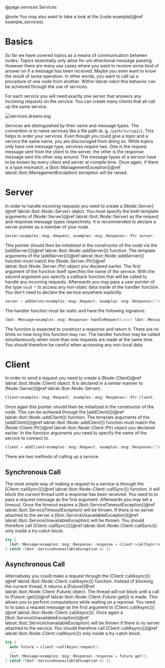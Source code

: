 @page services Services

@note
You may also want to take a look at the [code example](@ref example_services).

# Basics
So far we have covered topics as a means of communication between nodes. Topics essentially only allow for uni-directional message passing. However there are many use cases where you want to receive some kind of answer on if a message has been received. Maybe you even want to know the result of some operation. In other words, you want to call up a procedure of one node from another. Within labrat-robot this behavior can be achieved through the use of services.

For each service you will need exactly one server that answers any incoming requests on the service. You can create many clients that all call up the same service.

![services.drawio.svg](uploads/2be30b2669b4e02582e5dd6fdaaeeb07/services.drawio.svg)

Services are distinguished by their name and message types. The convention is to name services like a file path (e. g. `/path/to/topic`). This helps to order your services. Even though you could give a topic and a service the same name, you are discouraged from doing so. While topics only have one message type, services require two. One is the request message sent from the client to the server, the other is the response message sent the other way around. The message types of a service have to be known by every client and server at compile time. Once again, if there is a type mismatch, a [lbot::ManagementException](@ref labrat::lbot::ManagementException) exception will be raised.

# Server
In order to handle incoming requests you need to create a [Node::Server](@ref labrat::lbot::Node::Server) object. You must specify the both  template arguments of [Node::Server](@ref labrat::lbot::Node::Server) as the request and response message types respectively. It is recommended to declare a server pointer as a member of your node.
```cpp
Server<examples::msg::Request, examples::msg::Response>::Ptr server;
```
This pointer should then be initialized in the constructor of the node via the [addServer()](@ref labrat::lbot::Node::addServer()) function. The template arguments of the [addServer()](@ref labrat::lbot::Node::addServer()) function must match the [Node::Server::Ptr](@ref labrat::lbot::Node::Server::Ptr) object you declared earlier. The first argument of the function itself specifies the name of the service. With the second argument you specify a callback function that will be called to handle any incoming requests. Afterwards you may pass a user pointer of the type `void *` to access any non-static data inside of the handler function. You don't need to declare the service anywhere explicitly.
```cpp
server = addServer<examples::msg::Request, examples::msg::Response>("/examples/test_service", &ServerNode::handleRequest, ...);
```
The handler function must be static and have the following signature:
```cpp
lbot::Message<examples::msg::Response> handleRequest(const lbot::Message<examples::msg::Request> &request, void *user_ptr);
```
The function is expected to construct a response and return it. There are no limits on how long this function may run. The handler function may be called simultaneously when more than one requests are made at the same time. You should therefore be careful when accessing any non-local data.

# Client
In order to send a request you need to create a [Node::Client](@ref labrat::lbot::Node::Client) object. It is declared in a similar manner to [Node::Server](@ref labrat::lbot::Node::Server).
```cpp
Client<examples::msg::Request, examples::msg::Response>::Ptr client;
```
Once again this pointer should then be initialized in the constructor of the node. This can be achieved through the [addClient()](@ref labrat::lbot::Node::addClient()) function. The template arguments of the [addClient()](@ref labrat::lbot::Node::addClient()) function must match the [Node::Client::Ptr](@ref labrat::lbot::Node::Client::Ptr) object you declared earlier. In the function arguments you need to specify the name of the service to connect to.
```cpp
client = addClient<examples::msg::Request, examples::msg::Response>("/examples/test_service");
```

There are two methods of calling up a service.

## Synchronous Call
The most simple way of making a request to a service is through the [Client::callSync()](@ref labrat::lbot::Node::Client::callSync()) function. It will block the current thread until a response has been received. You need to to pass a request message as the first argument. Afterwards you may set a timeout. Once the timeout expires a [lbot::ServiceTimeoutException](@ref labrat::lbot::ServiceTimeoutException) will be thrown. If there is no server attached to the server a [lbot::ServiceUnavailableException](@ref labrat::lbot::ServiceUnavailableException) will be thrown. You should therefore call [Client::callSync()](@ref labrat::lbot::Node::Client::callSync()) only inside a try-catch block.
```cpp
try {
  lbot::Message<examples::msg::Response> response = client->callSync(request, ...);
} catch (lbot::ServiceUnavailableException &) {}
```

## Asynchronous Call
Alternatively you could make a request through the [Client::callAsync()](@ref labrat::lbot::Node::Client::callAsync()) function. Instead of blocking the current thread, it returns a [Future](@ref labrat::lbot::Node::Client::Future) object. The thread will not block until a call to [Future::get()](@ref labrat::lbot::Node::Client::Future::get()) is made. This allows you to perform computations while waiting on a reponse. You need to to pass a request message as the first argument to [Client::callAsync()](@ref labrat::lbot::Node::Client::callAsync()). Once again a [lbot::ServiceUnavailableException](@ref labrat::lbot::ServiceUnavailableException) will be thrown if there is no server attached to the service. You should therefore call [Client::callAsync()](@ref labrat::lbot::Node::Client::callAsync()) only inside a try-catch block.
```cpp
try {
  auto future = client->callAsync(request);
  ...
  lbot::Message<examples::msg::Response> response = future.get();
} catch (lbot::ServiceUnavailableException &) {}
```
